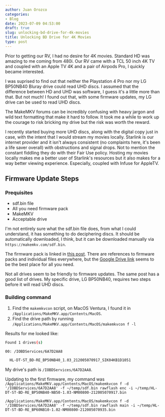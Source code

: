 ```yaml
---
author: Juan Orozco
categories:
- Blog
date: 2023-07-09 04:53:00
draft: true
slug: unlocking-bd-drive-for-4k-movies
title: Unlocking BD Drive for 4K Movies
type: post
---
```


Prior to getting our RV, I had no desire for 4K movies. Standard HD was amazing to me coming from 480i. Our RV came with a TCL 50 inch 4K TV and coupled with an Apple TV 4K and a pair of Airpods Pro, I quickly became interested.

I was suprised to find out that neither the Playstation 4 Pro nor my LG BP50NB40 Bluray drive could read UHD discs. I assumed that the difference between HD and UHD was software, I guess it's a little more than that. But not much! I found out that, with some firmware updates, my LG drive can be used to read UHD discs.

The MakeMKV forums can be incredibly confusing with heavy jargon and wild text formatting that make it hard to follow. It took me a while to work up the courage to risk bricking my drive but the risk was worth the reward.

I recently started buying more UHD discs, along with the digital copy just in case, with the intent that I would stream my movies locally. Starlink is our internet provider and it isn't always consistent (no complaints here, it's been a life saver overall) with obstructions and signal drops. Not to mention the constant fiddling they do with their Fair Use policy. Hosting my movies locally makes me a better user of Starlink's resources but it also makes for a way better viewing experience. Especially, coupled with Infuse for AppleTV.

## Firmware Update Steps

### Prequisites

- sdf.bin file
- All you need firmware pack
- MakeMKV
- Acceptable drive

I'm not entirely sure what the sdf.bin file does, from what I could understand, it has something to do deciphering discs. It should be automatically downloaded, I think, but it can be downloaded manually via `https://makemkv.com/sdf.bin`.

The firmware pack is linked in [this post](https://forum.makemkv.com/forum/viewtopic.php?f=16&t=19634). There are references to firmware packs and individual files everywhere, but the [Google Drive link](https://drive.google.com/file/d/1HRnbXiM8TkwcAcvqYFR31bbJsEZ0FCdM/view) seems to be the best place for all you need.

Not all drives seem to be friendly to firmware updates. The same post has a good list of drives. My specific drive, LG BP50NB40, requires two steps before it will read UHD discs.

### Building command

1. Find the `makemkvcon` script, on MacOS Ventura, I found it in `/Applications/MakeMKV.app/Contents/MacOS`.
2. Find the drive path by running `/Applications/MakeMKV.app/Contents/MacOS/makemkvcon f -l`

Results for me looked like:

```bash
Found 1 drives(s)

00: /IOBDServices/6A7D2AA8

  HL-DT-ST_BD-RE_BP50NB40_1.03_212005070917_SIK04KB1D1051
```

My drive's path is `/IOBDServices/6A7D2AA8`.

Updating to the first firmware, my command was `/Applications/MakeMKV.app/Contents/MacOS/makemkvcon f -d '/IOBDServices/6A7D2AA8' -f ~/temp/sdf.bin rawflash enc -i ~/temp/HL-DT-ST-BD-RE_BP50NB40-NB50-1.03-NM00800-212005070917.bin`

`/Applications/MakeMKV.app/Contents/MacOS/makemkvcon f -d '/IOBDServices/6A7D2AA8' -f ~/temp/sdf.bin rawflash main -i ~/temp/HL-DT-ST-BD-RE_BP60NB10-1.02-NM00800-212005070935.bin`